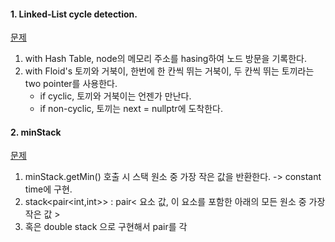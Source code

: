 

#### 1. Linked-List cycle detection.  

[문제](https://leetcode.com/problems/linked-list-cycle) 

1) with Hash Table, node의 메모리 주소를 hasing하여 노드 방문을 기록한다.  
2) with Floid's 토끼와 거북이, 한번에 한 칸씩 뛰는 거북이, 두 칸씩 뛰는 토끼라는 two pointer를 사용한다.  
   - if cyclic, 토끼와 거북이는 언젠가 만난다. 
   - if non-cyclic, 토끼는 next = nullptr에 도착한다.  
   
   
#### 2. minStack 
[문제](https://leetcode.com/problems/min-stack/)

1) minStack.getMin() 호출 시 스택 원소 중 가장 작은 값을 반환한다. -> constant time에 구현.  
2) stack<pair<int,int>> : pair< 요소 값, 이 요소를 포함한 아래의 모든 원소 중 가장 작은 값 > 
3) 혹은 double stack 으로 구현해서 pair를 각
